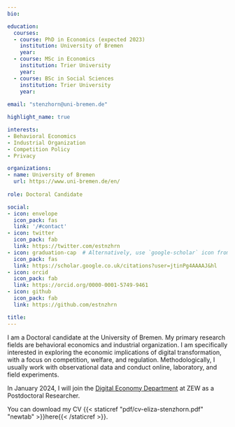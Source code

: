 ```yaml
---
bio: 

education:
  courses: 
  - course: PhD in Economics (expected 2023)
    institution: University of Bremen
    year:
  - course: MSc in Economics
    institution: Trier University
    year: 
  - course: BSc in Social Sciences
    institution: Trier University
    year: 
    
email: "stenzhorn@uni-bremen.de"

highlight_name: true

interests:
- Behavioral Economics
- Industrial Organization
- Competition Policy
- Privacy

organizations:
- name: University of Bremen
  url: https://www.uni-bremen.de/en/
  
role: Doctoral Candidate

social:
- icon: envelope
  icon_pack: fas
  link: '/#contact'
- icon: twitter
  icon_pack: fab
  link: https://twitter.com/estnzhrn
- icon: graduation-cap  # Alternatively, use `google-scholar` icon from `ai` icon pack
  icon_pack: fas
  link: https://scholar.google.co.uk/citations?user=jtinPg4AAAAJ&hl
- icon: orcid
  icon_pack: fab
  link: https://orcid.org/0000-0001-5749-9461
- icon: github
  icon_pack: fab
  link: https://github.com/estnzhrn

title: 
---
```


I am a Doctoral candidate at the University of Bremen. My primary research fields are behavioral economics and industrial organization. I am specifically interested in exploring the economic implications of digital transformation, with a focus on competition, welfare, and regulation. Methodologically, I usually work with observational data and conduct online, laboratory, and field experiments. 

In January 2024, I will join the [Digital Economy Department](https://www.zew.de/en/research-at-zew/digital-economy#) at ZEW as a Postdoctoral Researcher.

You can download my CV {{< staticref "pdf/cv-eliza-stenzhorn.pdf" "newtab" >}}here{{< /staticref >}}.
